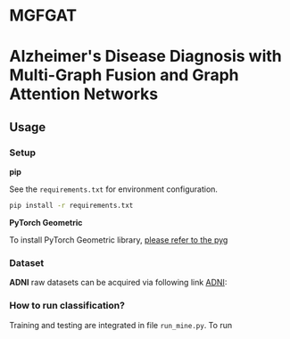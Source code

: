 # MGFGAT
# Alzheimer's Disease Diagnosis with Multi-Graph Fusion and Graph Attention Networks

## Usage
### Setup
**pip**

See the `requirements.txt` for environment configuration. 
```bash
pip install -r requirements.txt
```
**PyTorch Geometric**

To install PyTorch Geometric library, [please refer to the pyg](https://pytorch-geometric.readthedocs.io/en/latest/notes/installation.html)

### Dataset 
**ADNI** raw datasets can be acquired via following link [ADNI](https://adni.loni.usc.edu/):

### How to run classification?
Training and testing are integrated in file `run_mine.py`. To run

